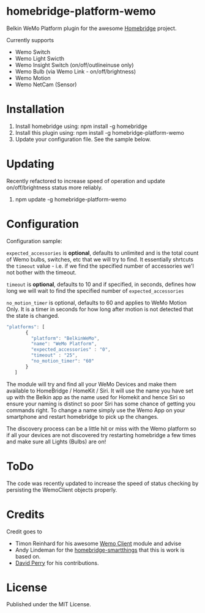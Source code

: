 # homebridge-platform-wemo

Belkin WeMo Platform plugin for the awesome  [Homebridge](https://github.com/nfarina/homebridge) project.

Currently supports
- Wemo Switch
- Wemo Light Swicth 
- Wemo Insight Switch (on/off/outlineinuse only)
- Wemo Bulb (via Wemo Link - on/off/brightness)
- Wemo Motion
- Wemo NetCam (Sensor)

# Installation

1. Install homebridge using: npm install -g homebridge
2. Install this plugin using: npm install -g homebridge-platform-wemo
3. Update your configuration file. See the sample below.

# Updating

Recently refactored to increase speed of operation and update on/off/brightness status more reliably.

1. npm update -g homebridge-platform-wemo

# Configuration

Configuration sample:

`expected_accessories` is **optional**, defaults to unlimited and is the total count of Wemo bulbs, switches, etc that we will try to find. It essentially shrtcuts the `timeout` value - i.e. if we find the specified number of accessories we'l not bother with the timeout.

`timeout` is **optional**, defaults to 10 and if specified, in seconds, defines how long we will wait to find the specified number of `expected_accessories`

`no_motion_timer` is optional, defaults to 60 and applies to WeMo Motion Only. It is a timer in seconds for how long after motion is not detected that the state is changed.


 ```javascript
"platforms": [
        {
          "platform": "BelkinWeMo",
          "name": "WeMo Platform",
          "expected_accessories" : "0",
          "timeout" : "25",
          "no_motion_timer": "60"
        }   
    ]

```

The module will try and find all your WeMo Devices and make them available to HomeBridge / HomeKit / Siri. It will use the name you have set up with the Belkin app as the name used for Homekit and hence Siri so ensure your naming is distinct so poor Siri has some chance of getting you commands right. To change a name simply use the Wemo App on your smartphone and restart homebridge to pick up the changes.

The discovery process can be a little hit or miss with the Wemo platform so if all your devices are not discovered try restarting homebridge a few times and make sure all Lights (Bulbs) are on!

# ToDo

The code was recently updated to increase the speed of status checking by persisting the WemoClient objects properly.

# Credits

Credit goes to
- Timon Reinhard for his awesome [Wemo Client](https://github.com/timonreinhard/wemo-client) module and advise 
- Andy Lindeman for the [homebridge-smartthings](https://github.com/alindeman/homebridge-smartthings) that this is work is based on.
- [David Perry](https://github.com/devbobo) for his contributions.

# License

Published under the MIT License.
